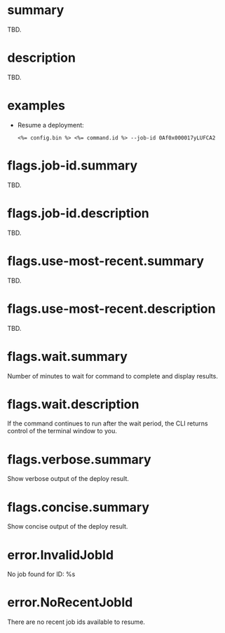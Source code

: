 # summary

TBD.

# description

TBD.

# examples

- Resume a deployment:

      <%= config.bin %> <%= command.id %> --job-id 0Af0x000017yLUFCA2

# flags.job-id.summary

TBD.

# flags.job-id.description

TBD.


# flags.use-most-recent.summary

TBD.

# flags.use-most-recent.description

TBD.

# flags.wait.summary

Number of minutes to wait for command to complete and display results.

# flags.wait.description

If the command continues to run after the wait period, the CLI returns control of the terminal window to you.

# flags.verbose.summary

Show verbose output of the deploy result.

# flags.concise.summary

Show concise output of the deploy result.

# error.InvalidJobId

No job found for ID: %s

# error.NoRecentJobId

There are no recent job ids available to resume.
